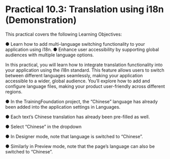 # Practical 10.3: Translation using i18n (Demonstration)

This practical covers the following Learning Objectives:

● Learn how to add multi-language switching functionality to your application using i18n. ● Enhance user accessibility by supporting global audiences with multiple language 	options.

In this practical, you will learn how to integrate translation functionality into your application using the i18n standard. This feature allows users to switch between different languages seamlessly, making your application accessible to a wider, global audience. You’ll explore how to add and configure language files, making your product user-friendly across different regions.

● In the TrainingFoundation project, the “Chinese” language has already been added into 	the application settings in Languages.





● Each text’s Chinese translation has already been pre-filled as well.







● Select “Chinese” in the dropdown

● In Designer mode, note that language is switched to “Chinese”.

● Similarly in Preview mode, note that the page’s language can also be switched to 	“Chinese”.





